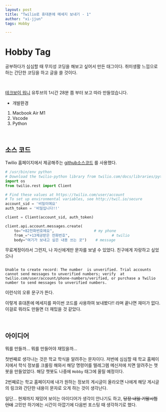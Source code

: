 ```yaml
---
layout: post
title: "Twilio로 휴대폰에 메세지 보내기 - 1"
author: "xi-jjun"
tags: Hobby

---
```


# Hobby Tag

공부하다가 심심할 때 무지성 코딩을 해보고 싶어서 만든 태그이다. 취미생활 느낌으로 하는 간단한 코딩을 하고 글을 쓸 것이다.

<br>

[테크보이 워니](https://www.youtube.com/watch?v=M6kQTpIqpLs) 유투브의 1시간 28분 쯤 부터 보고 따라 만들었습니다.

* 개발환경

1. Macbook Air M1
2. Vscode
3. Python

<br>

## 소스 코드

Twilio 홈페이지에서 제공해주는 [github소스코드](https://github.com/TwilioDevEd/api-snippets/blob/master/quickstart/python/sms/example-1/send_notifications.6.x.py) 를 사용했다.

```python
# /usr/bin/env python
# Download the twilio-python library from twilio.com/docs/libraries/python
import os
from twilio.rest import Client

# Find these values at https://twilio.com/user/account
# To set up environmental variables, see http://twil.io/secure
account_sid = '비밀이에요'
auth_token = '비밀입니다!!'

client = Client(account_sid, auth_token)

client.api.account.messages.create(
    to="+82전화번호에요",                  # my phone
    from_="+13제공받은 전화번호",   				# twilio
    body="여기가 보내고 싶은 내용 쓰는 곳")    # message
```

무료계정이라서 그런지, 나 자신에게만 문자를 보낼 수 있었다. 친구에게 자랑하고 싶었으나

```console

Unable to create record: The number  is unverified. Trial accounts cannot send messages to unverified numbers; verify  at twilio.com/user/account/phone-numbers/verified, or purchase a Twilio number to send messages to unverified numbers.
```

이런식의 오류 문구가 뜬다.

이렇게 휴대폰에 메세지를 파이썬 코드를 사용하여 보내봤다!! 라며 끝나면 재미가 없다. 이걸로 뭐라도 만들면 더 재밌을 것 같았다.

<br>

## 아이디어

뭐를 만들까... 뭐를 만들어야 재밌을까...

첫번째로 생각나는 것은 학교 학식을 알려주는 문자이다. 저번에 심심할 때 학교 홈페이지에서 학식 정보를 크롤링 해와서 해당 명령어를 텔레그렘 메신저에 치면 알려주는 챗봇을 만들었었다. 해당 챗봇도 나중에 `Hobby` 태그에 올릴 예정이다.

2번째로는 학교 홈페이지에 내가 원하는 정보의 게시글이 올라오면 나에게 해당 게시글의 링크와 간단한 내용이 문자로 오게 하는 것이 생각난다.

일단... 현재까지 재밌어 보이는 아이디어가 생각이 안나기도 하고, ~~당장 내일 기말시험인데~~ 고민만 하기에는 시간이 아깝기에 다음번 포스팅 때 생각하기로 했다.

